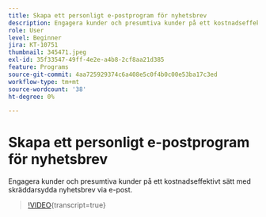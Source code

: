 ```yaml
---
title: Skapa ett personligt e-postprogram för nyhetsbrev
description: Engagera kunder och presumtiva kunder på ett kostnadseffektivt sätt med skräddarsydda nyhetsbrev via e-post.
role: User
level: Beginner
jira: KT-10751
thumbnail: 345471.jpeg
exl-id: 35f33547-49ff-4e2e-a4b8-2cf8aa21d385
feature: Programs
source-git-commit: 4aa725929374c6a408e5c0f4b0c00e53ba17c3ed
workflow-type: tm+mt
source-wordcount: '38'
ht-degree: 0%

---
```


# Skapa ett personligt e-postprogram för nyhetsbrev

Engagera kunder och presumtiva kunder på ett kostnadseffektivt sätt med skräddarsydda nyhetsbrev via e-post.

>[!VIDEO](https://video.tv.adobe.com/v/345471/?quality=12&learn=on){transcript=true}
